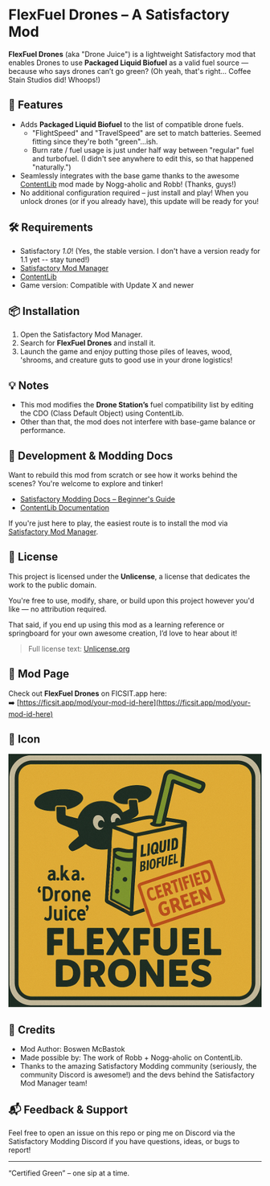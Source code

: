 # FlexFuel Drones – A Satisfactory Mod

**FlexFuel Drones** (aka "Drone Juice") is a lightweight Satisfactory mod that enables Drones to use **Packaged Liquid Biofuel** as a valid fuel source — because who says drones can’t go green? (Oh yeah, that's right... Coffee Stain Studios did! Whoops!)

## 🚀 Features

- Adds **Packaged Liquid Biofuel** to the list of compatible drone fuels.
  - "FlightSpeed" and "TravelSpeed" are set to match batteries. Seemed fitting since they're both "green"...ish.
  - Burn rate / fuel usage is just under half way between "regular" fuel and turbofuel. (I didn't see anywhere to edit this, so that happened "naturally.")
- Seamlessly integrates with the base game thanks to the awesome [ContentLib](https://ficsit.app/mod/ContentLib) mod made by Nogg-aholic and Robb! (Thanks, guys!)
- No additional configuration required – just install and play! When you unlock drones (or if you already have), this update will be ready for you!

## 🛠 Requirements

- Satisfactory *1.0*! (Yes, the stable version. I don't have a version ready for 1.1 yet -- stay tuned!)
- [Satisfactory Mod Manager](https://ficsit.app/)
- [ContentLib](https://ficsit.app/mod/ContentLib)
- Game version: Compatible with Update X and newer

## 📦 Installation

1. Open the Satisfactory Mod Manager.
2. Search for **FlexFuel Drones** and install it.
3. Launch the game and enjoy putting those piles of leaves, wood, 'shrooms, and creature guts to good use in your drone logistics!

## 💡 Notes

- This mod modifies the **Drone Station’s** fuel compatibility list by editing the CDO (Class Default Object) using ContentLib.
- Other than that, the mod does not interfere with base-game balance or performance.

## 🔧 Development & Modding Docs

Want to rebuild this mod from scratch or see how it works behind the scenes? You're welcome to explore and tinker!

- [Satisfactory Modding Docs – Beginner's Guide](https://docs.ficsit.app/satisfactory-modding/latest/Development/BeginnersGuide/index.html)
- [ContentLib Documentation](https://docs.ficsit.app/contentlib/latest/index.html)

If you're just here to play, the easiest route is to install the mod via [Satisfactory Mod Manager](https://ficsit.app/).

## 📝 License

This project is licensed under the **Unlicense**, a license that dedicates the work to the public domain.

You're free to use, modify, share, or build upon this project however you'd like — no attribution required.

That said, if you end up using this mod as a learning reference or springboard for your own awesome creation, I’d love to hear about it!

> Full license text: [Unlicense.org](https://unlicense.org/)

## 🔗 Mod Page

Check out **FlexFuel Drones** on FICSIT.app here:  
➡️ [https://ficsit.app/mod/your-mod-id-here](https://ficsit.app/mod/your-mod-id-here) 

## 📸 Icon

![FlexFuel Drones Logo](Resources/Icon128.png)

## 🤝 Credits

- Mod Author: Boswen McBastok
- Made possible by: The work of Robb + Nogg-aholic on ContentLib.
- Thanks to the amazing Satisfactory Modding community (seriously, the community Discord is awesome!) and the devs behind the Satisfactory Mod Manager team!

## 📬 Feedback & Support

Feel free to open an issue on this repo or ping me on Discord via the Satisfactory Modding Discord if you have questions, ideas, or bugs to report!

---
“Certified Green” – one sip at a time.

